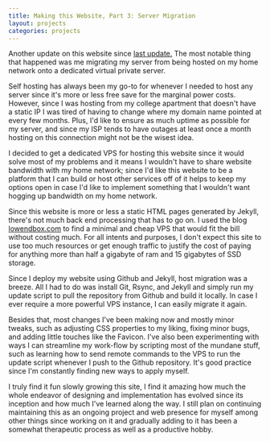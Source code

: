 ```yaml
---
title: Making this Website, Part 3: Server Migration
layout: projects
categories: projects
---
```


Another update on this website since [last update.](/projects/2019/3/5/website_pt3.md) The most notable thing that happened was me migrating my server from being hosted on my home network onto a dedicated virtual private server.

<!--more-->

Self hosting has always been my go-to for whenever I needed to host any server since it's more or less free save for the marginal power costs. However, since I was hosting from my college apartment that doesn't have a static IP I was tired of having to change where my domain name pointed at every few months. Plus, I'd like to ensure as much uptime as possible for my server, and since my ISP tends to have outages at least once a month hosting on this connection might not be the wisest idea.

I decided to get a dedicated VPS for hosting this website since it would solve most of my problems and it means I wouldn't have to share website bandwidth with my home network; since I'd like this website to be a platform that I can build or host other services off of it helps to keep my options open in case I'd like to implement something that I wouldn't want hogging up bandwidth on my home network.

Since this website is more or less a static HTML pages generated by Jekyll, there's not much back end processing that has to go on. I used the blog [lowendbox.com](https://lowendbox.com/) to find a minimal and cheap VPS that would fit the bill without costing much. For all intents and purposes, I don't expect this site to use too much resources or get enough traffic to justify the cost of paying for anything more than half a gigabyte of ram and 15 gigabytes of SSD storage.

Since I deploy my website using Github and Jekyll, host migration was a breeze. All I had to do was install Git, Rsync, and Jekyll and simply run my update script to pull the repository from Github and build it locally. In case I ever require a more powerful VPS instance, I can easily migrate it again.


Besides that, most changes I've been making now and mostly minor tweaks, such as adjusting CSS properties to my liking, fixing minor bugs, and adding little touches like the Favicon. I've also been experimenting with ways I can streamline my work-flow by scripting most of the mundane stuff, such as learning how to send remote commands to the VPS to run the update script whenever I push to the Github repository. It's good practice since I'm constantly finding new ways to apply myself.

I truly find it fun slowly growing this site, I find it amazing how much the whole endeavor of designing and implementation has evolved since its inception and how much I've learned along the way. I still plan on continuing maintaining this as an ongoing project and web presence for myself among other things since working on it and gradually adding to it has been a somewhat therapeutic process as well as a productive hobby. 
